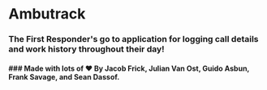 # Ambutrack

### The First Responder's go to application for logging call details and work history throughout their day! 


#### ### Made with lots of ❤️ By Jacob Frick, Julian Van Ost, Guido Asbun, Frank Savage, and Sean Dassof.
